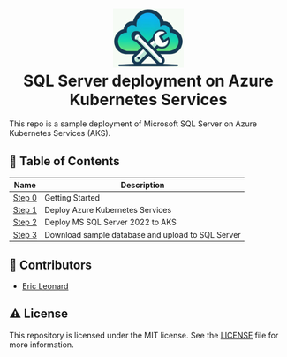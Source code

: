 <h1 align="center">
  <img src="./docs/logo.jpg" alt="logo" width="128" />
  <br>
  SQL Server deployment on Azure Kubernetes Services
  <br>
</h1>

This repo is a sample deployment of Microsoft SQL Server on Azure Kubernetes Services (AKS).

## :roller_coaster: Table of Contents

| Name       | Description                                |
|-------------------|--------------------------------------------|
| [Step 0](./docs/getting-started.md) | Getting Started |
| [Step 1](./docs/aks-deployment.md) | Deploy Azure Kubernetes Services |
| [Step 2](./docs/mssql-deployment.md) | Deploy MS SQL Server 2022 to AKS |
| [Step 3](./docs/mssql.md) | Download sample database and upload to SQL Server |

## :wave: Contributors
- [Eric Leonard](https://github.com/erleonard)

## :warning:  License

This repository is licensed under the MIT license. See the [LICENSE](LICENSE) file for more information.

